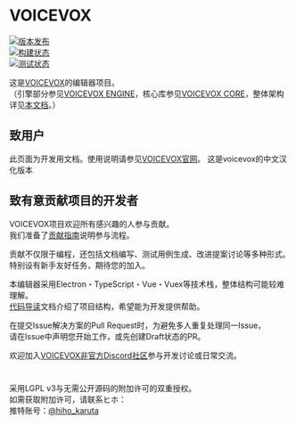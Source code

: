 # VOICEVOX

[![版本发布](https://img.shields.io/github/v/release/VOICEVOX/voicevox?label=Release)](https://github.com/VOICEVOX/voicevox/releases)  
[![构建状态](https://github.com/VOICEVOX/voicevox/actions/workflows/build.yml/badge.svg)](https://github.com/VOICEVOX/voicevox/actions/workflows/build.yml)  
[![测试状态](https://github.com/VOICEVOX/voicevox/actions/workflows/test.yml/badge.svg)](https://github.com/VOICEVOX/voicevox/actions/workflows/test.yml)  

这是[VOICEVOX](https://voicevox.hiroshiba.jp/)的编辑器项目。  
（引擎部分参见[VOICEVOX ENGINE](https://github.com/VOICEVOX/voicevox_engine/)，核心库参见[VOICEVOX CORE](https://github.com/VOICEVOX/voicevox_core/)，整体架构详见[本文档](./docs/整体架构.md)。）

## 致用户

此页面为开发用文档。使用说明请参见[VOICEVOX官网](https://voicevox.hiroshiba.jp/)。
这是voicevox的中文汉化版本

## 致有意贡献项目的开发者

VOICEVOX项目欢迎所有感兴趣的人参与贡献。  
我们准备了[贡献指南](./CONTRIBUTING.md)说明参与流程。

贡献不仅限于编程，还包括文档编写、测试用例生成、改进提案讨论等多种形式。  
特别设有新手友好任务，期待您的加入。

本编辑器采用Electron・TypeScript・Vue・Vuex等技术栈，整体结构可能较难理解。  
[代码导读](./docs/代码导读.md)文档介绍了项目结构，希望能为开发提供帮助。

在提交Issue解决方案的Pull Request时，为避免多人重复处理同一Issue，  
请在Issue中声明您开始工作，或先创建Draft状态的PR。

欢迎加入[VOICEVOX非官方Discord社区](https://discord.gg/WMwWetrzuh)参与开发讨论或日常交流。

#
采用LGPL v3与无需公开源码的附加许可的双重授权。  
如需获取附加许可，请联系ヒホ：  
推特账号：[@hiho_karuta](https://x.com/hiho_karuta)
